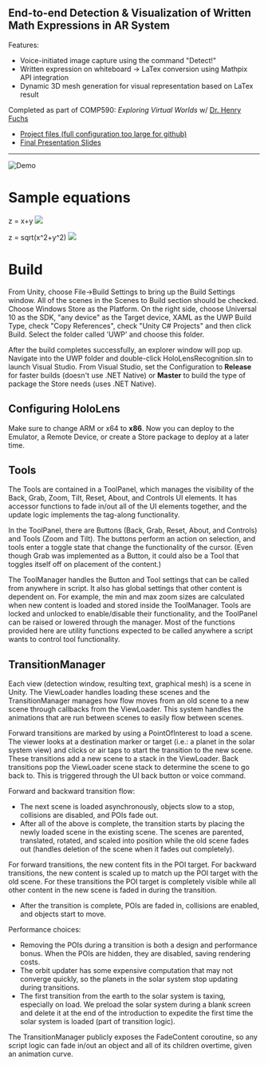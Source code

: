 ## End-to-end Detection & Visualization of Written Math Expressions in AR System
Features:
- Voice-initiated image capture using the command "Detect!"
- Written expression on whiteboard -> LaTex conversion using Mathpix API integration
- Dynamic 3D mesh generation for visual representation based on LaTex result

Completed as part of COMP590: *Exploring Virtual Worlds* w/ [Dr. Henry Fuchs](https://www.google.com/search?q=henry+fuchs&oq=henry+fuchs&aqs=chrome..69i57j0l5.967j0j7&sourceid=chrome&ie=UTF-8)
* [Project files (full configuration too large for github)](https://drive.google.com/drive/folders/0BzCHDVeHLa0yUTBmcUpVVHN0UFE)
* [Final Presentation Slides](https://docs.google.com/presentation/d/1KWAsIZi9pAkUHzN-lfM9JT1vxZ9pp_INDFsZa68Rlls/edit?usp=sharing)

---
![Demo](https://image.ibb.co/j90th5/Screen_Shot_2017_07_22_at_2_42_28_PM.png)

# Sample equations
z = x+y
![](https://image.ibb.co/d45iMR/Screen_Shot_2017_10_24_at_5_13_00_PM.png)

z = sqrt(x^2+y^2)
![](https://image.ibb.co/gh9m25/Screen_Shot_2017_07_22_at_2_48_28_PM.png)

# Build 
From Unity, choose File->Build Settings to bring up the Build Settings
window. All of the scenes in the Scenes to Build section should be checked.
Choose Windows Store as the Platform. On the right side, choose Universal 10
as the SDK, "any device" as the Target device, XAML as the UWP Build Type,
check "Copy References", check "Unity C# Projects" and then click Build.
Select the folder called 'UWP' and choose this folder.

After the build completes successfully, an explorer window will pop up.
Navigate into the UWP folder and double-click HoloLensRecognition.sln to launch
Visual Studio. From Visual Studio, set the Configuration to **Release**
for faster builds (doesn't use .NET Native) or **Master** to build the
type of package the Store needs (uses .NET Native).

## Configuring HoloLens

Make sure to change ARM or x64 to **x86**.
Now you can deploy to the Emulator, a Remote Device, or create a Store
package to deploy at a later time.

## Tools

The Tools are contained in a ToolPanel, which manages the visibility of the Back, Grab, Zoom, Tilt, Reset, About, and Controls UI elements. It has accessor functions to fade in/out all of the UI elements together, and the update logic implements the tag-along functionality.

In the ToolPanel, there are Buttons (Back, Grab, Reset, About, and Controls) and Tools (Zoom and Tilt). The buttons perform an action on selection, and tools enter a toggle state that change the functionality of the cursor. (Even though Grab was implemented as a Button, it could also be a Tool that toggles itself off on placement of the content.)

The ToolManager handles the Button and Tool settings that can be called from anywhere in script. It also has global settings that other content is dependent on. For example, the min and max zoom sizes are calculated when new content is loaded and stored inside the ToolManager. Tools are locked and unlocked to enable/disable their functionality, and the ToolPanel can be raised or lowered through the manager. Most of the functions provided here are utility functions expected to be called anywhere a script wants to control tool functionality.

## TransitionManager

Each view (detection window, resulting text, graphical mesh) is a scene in Unity. The ViewLoader handles loading these scenes and the TransitionManager manages how flow moves from an old scene to a new scene through callbacks from the ViewLoader. This system handles the animations that are run between scenes to easily flow between scenes.

Forward transitions are marked by using a PointOfInterest to load a scene. The viewer looks at a destination marker or target (i.e.: a planet in the solar system view) and clicks or air taps to start the transition to the new scene. These transitions add a new scene to a stack in the ViewLoader. Back transitions pop the ViewLoader scene stack to determine the scene to go back to. This is triggered through the UI back button or voice command.

Forward and backward transition flow:
* The next scene is loaded asynchronously, objects slow to a stop, collisions are disabled, and POIs fade out.
* After all of the above is complete, the transition starts by placing the newly loaded scene in the existing scene. The scenes are parented, translated, rotated, and scaled into position while the old scene fades out (handles deletion of the scene when it fades out completely).

For forward transitions, the new content fits in the POI target.
For backward transitions, the new content is scaled up to match up the POI target with the old scene. For these transitions the POI target is completely visible while all other content in the new scene is faded in during the transition.

* After the transition is complete, POIs are faded in, collisions are enabled, and objects start to move.

Performance choices:
* Removing the POIs during a transition is both a design and performance bonus. When the POIs are hidden, they are disabled, saving rendering costs.
* The orbit updater has some expensive computation that may not converge quickly, so the planets in the solar system stop updating during transitions.
* The first transition from the earth to the solar system is taxing, especially on load. We preload the solar system during a blank screen and delete it at the end of the introduction to expedite the first time the solar system is loaded (part of transition logic).

The TransitionManager publicly exposes the FadeContent coroutine, so any script logic can fade in/out an object and all of its children overtime, given an animation curve.



